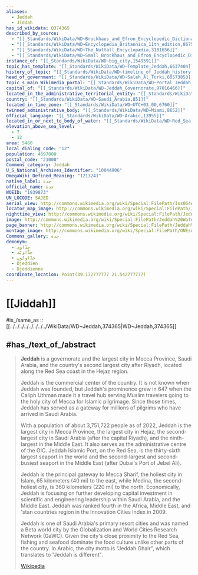 ```yaml
---
aliases:
  - Jeddah
  - Jiddah
has_id_wikidata: Q374365
described_by_source:
  - "[[_Standards/WikiData/WD~Brockhaus_and_Efron_Encyclopedic_Dictionary,602358]]"
  - "[[_Standards/WikiData/WD~Encyclopædia_Britannica_11th_edition,867541]]"
  - "[[_Standards/WikiData/WD~The_Nuttall_Encyclopædia,3181656]]"
  - "[[_Standards/WikiData/WD~Small_Brockhaus_and_Efron_Encyclopedic_Dictionary,19180675]]"
instance_of: "[[_Standards/WikiData/WD~big_city,1549591]]"
topic_has_template: "[[_Standards/WikiData/WD~Template_Jeddah,6637404]]"
history_of_topic: "[[_Standards/WikiData/WD~timeline_of_Jeddah_history,7805771]]"
head_of_government: "[[_Standards/WikiData/WD~Saleh_Al_Turki,60573853]]"
topic_s_main_Wikimedia_portal: "[[_Standards/WikiData/WD~Portal_Jeddah,61970549]]"
capital_of: "[[_Standards/WikiData/WD~Jeddah_Governorate,97016466]]"
located_in_the_administrative_territorial_entity: "[[_Standards/WikiData/WD~Jeddah_Governorate,97016466]]"
country: "[[_Standards/WikiData/WD~Saudi_Arabia,851]]"
located_in_time_zone: "[[_Standards/WikiData/WD~UTC+03_00,6760]]"
twinned_administrative_body: "[[_Standards/WikiData/WD~Miami,8652]]"
official_language: "[[_Standards/WikiData/WD~Arabic,13955]]"
located_in_or_next_to_body_of_water: "[[_Standards/WikiData/WD~Red_Sea,23406]]"
elevation_above_sea_level:
  - 7
  - 12
area: 5460
local_dialing_code: "12"
population: 4697000
postal_code: "21000"
Commons_category: Jeddah
U_S_National_Archives_Identifier: "10044906"
OmegaWiki_Defined_Meaning: "1213241"
native_label: جدة
official_name: جدة
WOEID: "1939873"
UN_LOCODE: SAJED
aerial_view: http://commons.wikimedia.org/wiki/Special:FilePath/Iss064e021924.jpg
locator_map_image: http://commons.wikimedia.org/wiki/Special:FilePath/Jedda%20arabia.jpg
nighttime_view: http://commons.wikimedia.org/wiki/Special:FilePath/Jeddah%20Seafront.jpg
image: http://commons.wikimedia.org/wiki/Special:FilePath/Jeddah%20Waterfront%202025%20%28cropped%29.jpg
page_banner: http://commons.wikimedia.org/wiki/Special:FilePath/Jeddah%20Wikivoyage%20banner.jpg
montage_image: http://commons.wikimedia.org/wiki/Special:FilePath/ONEsd.png
Commons_gallery: جدة
demonym:
  - جدَّاوي
  - جدَّاويَّة
  - جدَّاويُّون
  - Djeddien
  - Djeddienne
coordinate_location: Point(39.172777777 21.542777777)
---
```


# [[Jiddah]] 

#is_/same_as :: [[../../../../../../../../WikiData/WD~Jeddah,374365|WD~Jeddah,374365]] 

## #has_/text_of_/abstract 

> **Jeddah** is a governorate and the largest city in Mecca Province, Saudi Arabia, 
> and the country's second largest city after Riyadh, 
> located along the Red Sea coast in the Hejaz region. 
> 
> Jeddah is the commercial center of the country. 
> It is not known when Jeddah was founded, but Jeddah's prominence grew in 647 when the Caliph Uthman made it a travel hub serving Muslim travelers going to the holy city of Mecca for Islamic pilgrimage. Since those times, Jeddah has served as a gateway for millions of pilgrims who have arrived in Saudi Arabia.
>
> With a population of about 3,751,722 people as of 2022, Jeddah is the largest city in Mecca Province, the largest city in Hejaz, the second-largest city in Saudi Arabia (after the capital Riyadh), and the ninth-largest in the Middle East. It also serves as the administrative centre of the OIC. Jeddah Islamic Port, on the Red Sea, is the thirty-sixth largest seaport in the world and the second-largest and second-busiest seaport in the Middle East (after Dubai's Port of Jebel Ali).
>
> Jeddah is the principal gateway to Mecca Sharif, the holiest city in Islam, 65 kilometers (40 mi) to the east, while Medina, the second-holiest city, is 360 kilometers (220 mi) to the north. Economically, Jeddah is focusing on further developing capital investment in scientific and engineering leadership within Saudi Arabia, and the Middle East. Jeddah was ranked fourth in the Africa, MiddIe East, and 'stan countries region in the Innovation Cities Index in 2009.
>
> Jeddah is one of Saudi Arabia's primary resort cities and was named a Beta world city by the Globalization and World Cities Research Network (GaWC). Given the city's close proximity to the Red Sea, fishing and seafood dominate the food culture unlike other parts of the country. In Arabic, the city motto is "Jeddah Ghair", which translates to "Jeddah is different".
>
> [Wikipedia](https://en.wikipedia.org/wiki/Jeddah) 

